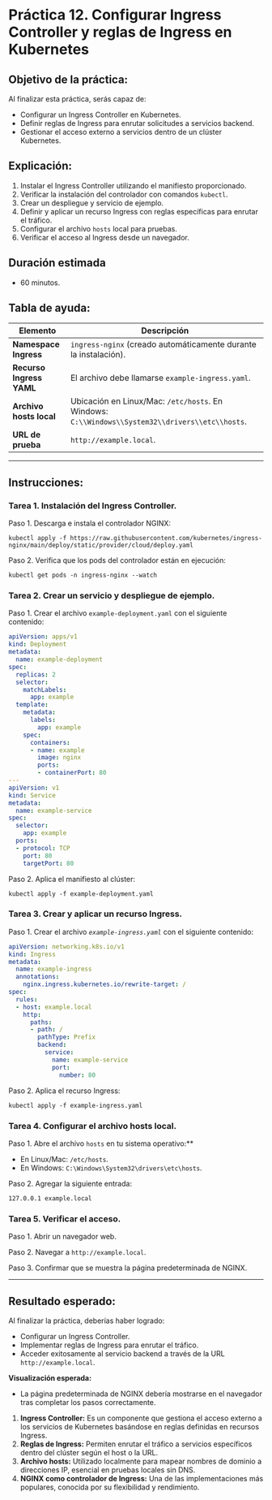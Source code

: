 # Práctica 12. Configurar Ingress Controller y reglas de Ingress en Kubernetes

## Objetivo de la práctica:

Al finalizar esta práctica, serás capaz de:

- Configurar un Ingress Controller en Kubernetes.
- Definir reglas de Ingress para enrutar solicitudes a servicios backend.
- Gestionar el acceso externo a servicios dentro de un clúster Kubernetes.

## Explicación:

1. Instalar el Ingress Controller utilizando el manifiesto proporcionado.
2. Verificar la instalación del controlador con comandos `kubectl`.
3. Crear un despliegue y servicio de ejemplo.
4. Definir y aplicar un recurso Ingress con reglas específicas para enrutar el tráfico.
5. Configurar el archivo `hosts` local para pruebas.
6. Verificar el acceso al Ingress desde un navegador.

## Duración estimada

- 60 minutos.

## Tabla de ayuda:

| Elemento                 | Descripción                                                                                     |
| ------------------------ | ----------------------------------------------------------------------------------------------- |
| **Namespace Ingress**    | `ingress-nginx` (creado automáticamente durante la instalación).                                |
| **Recurso Ingress YAML** | El archivo debe llamarse `example-ingress.yaml`.                                                |
| **Archivo hosts local**  | Ubicación en Linux/Mac: `/etc/hosts`. En Windows: `C:\\Windows\\System32\\drivers\\etc\\hosts`. |
| **URL de prueba**        | `http://example.local`.                                                                         |

---

## Instrucciones:

### Tarea 1. Instalación del Ingress Controller.

Paso 1. Descarga e instala el controlador NGINX:
   
   ```shell
   kubectl apply -f https://raw.githubusercontent.com/kubernetes/ingress-nginx/main/deploy/static/provider/cloud/deploy.yaml
   ```

Paso 2. Verifica que los pods del controlador están en ejecución:
   
   ```shell
   kubectl get pods -n ingress-nginx --watch
   ```

### Tarea 2. Crear un servicio y despliegue de ejemplo.

Paso 1. Crear el archivo `example-deployment.yaml` con el siguiente contenido:
   
   ```yaml
   apiVersion: apps/v1
   kind: Deployment
   metadata:
     name: example-deployment
   spec:
     replicas: 2
     selector:
       matchLabels:
         app: example
     template:
       metadata:
         labels:
           app: example
       spec:
         containers:
         - name: example
           image: nginx
           ports:
           - containerPort: 80
   ---
   apiVersion: v1
   kind: Service
   metadata:
     name: example-service
   spec:
     selector:
       app: example
     ports:
     - protocol: TCP
       port: 80
       targetPort: 80
   ```
Paso 2. Aplica el manifiesto al clúster:
   
   ```shell
   kubectl apply -f example-deployment.yaml
   ```

### Tarea 3. Crear y aplicar un recurso Ingress.

Paso 1. Crear el archivo *`example-ingress.yaml`* con el siguiente contenido:
   
   ```yaml
   apiVersion: networking.k8s.io/v1
   kind: Ingress
   metadata:
     name: example-ingress
     annotations:
       nginx.ingress.kubernetes.io/rewrite-target: /
   spec:
     rules:
     - host: example.local
       http:
         paths:
         - path: /
           pathType: Prefix
           backend:
             service:
               name: example-service
               port:
                 number: 80
   ```
Paso 2. Aplica el recurso Ingress:
   
   ```shell
   kubectl apply -f example-ingress.yaml
   ```

### Tarea 4. Configurar el archivo hosts local.

Paso 1. Abre el archivo `hosts` en tu sistema operativo:**
   - En Linux/Mac: `/etc/hosts`.
   - En Windows: `C:\Windows\System32\drivers\etc\hosts`.
     
Paso 2. Agregar la siguiente entrada:
   
   ```
   127.0.0.1 example.local
   ```

### Tarea 5. Verificar el acceso.

Paso 1. Abrir un navegador web.

Paso 2. Navegar a `http://example.local`.

Paso 3. Confirmar que se muestra la página predeterminada de NGINX.

---

## Resultado esperado:

Al finalizar la práctica, deberías haber logrado:

- Configurar un Ingress Controller.
- Implementar reglas de Ingress para enrutar el tráfico.
- Acceder exitosamente al servicio backend a través de la URL `http://example.local`.

**Visualización esperada:**

- La página predeterminada de NGINX debería mostrarse en el navegador tras completar los pasos correctamente.
1. **Ingress Controller:** Es un componente que gestiona el acceso externo a los servicios de Kubernetes basándose en reglas definidas en recursos Ingress.
2. **Reglas de Ingress:** Permiten enrutar el tráfico a servicios específicos dentro del clúster según el host o la URL.
3. **Archivo hosts:** Utilizado localmente para mapear nombres de dominio a direcciones IP, esencial en pruebas locales sin DNS.
4. **NGINX como controlador de Ingress:** Una de las implementaciones más populares, conocida por su flexibilidad y rendimiento.


